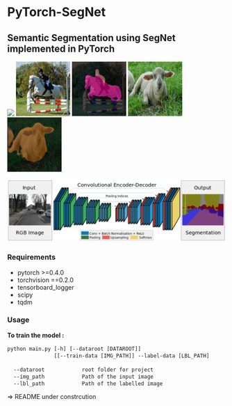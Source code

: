 # PyTorch-SegNet
## Semantic Segmentation using SegNet implemented in PyTorch

<p align="left">
<a href="https://www.youtube.com/watch?v=iXh9aCK3ubs" target="_blank"><img src="https://i.imgur.com/agvJOPF.gif" width="350"/></a>
<img src="images/i_3.jpg" width="125"/>
<img src="images/s3.png" width="125"/>
<img src="images/i_5.jpg" width="125"/>
<img src="images/s5.png" width="125"/>
</p>

<p align="center">
<img src="images/segnet.png" width="900"/>
</p>

### Requirements

* pytorch >=0.4.0
* torchvision ==0.2.0
* tensorboard_logger
* scipy
* tqdm

### Usage

**To train the model :**

```
python main.py [-h] [--dataroot [DATAROOT]]
               [[--train-data [IMG_PATH]] --label-data [LBL_PATH]
 
  --dataroot            root folder for project
  --img_path            Path of the input image
  --lbl_path            Path of the labelled image
```

=> README under constrcution
